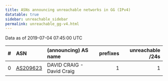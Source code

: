 ```yaml
---
title: ASNs announcing unreachable networks in GG (IPv4)
datatable: true
sidebar: unreachable_sidebar
permalink: unreachable_gg-v4.html
---
```


Data as of 2019-07-04 07:45:00 UTC


<div class="datatable-begin"></div>

|   # | ASN                                      | (announcing) AS name      |   prefixes |   unreachable /24s |
|----:|:-----------------------------------------|:--------------------------|-----------:|-------------------:|
|   0 | [AS209623](unreachable_AS209623-v4.html) | DAVID CRAIG - David Craig |          1 |                  1 |

<div class="datatable-end"></div>